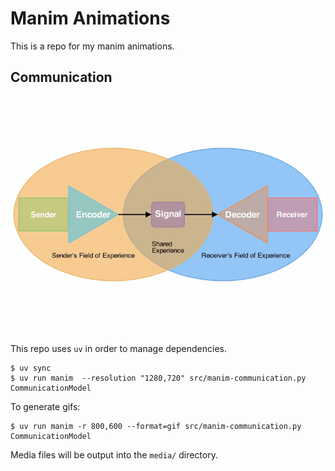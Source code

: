 # Manim Animations

This is a repo for my manim animations.

## Communication

[![Communication Animation](./assets/communication.gif)](./src/manim-communication.py)

This repo uses `uv` in order to manage dependencies.

```
$ uv sync
$ uv run manim  --resolution "1280,720" src/manim-communication.py CommunicationModel
```

To generate gifs:

```
$ uv run manim -r 800,600 --format=gif src/manim-communication.py CommunicationModel
```

Media files will be output into the `media/` directory.


